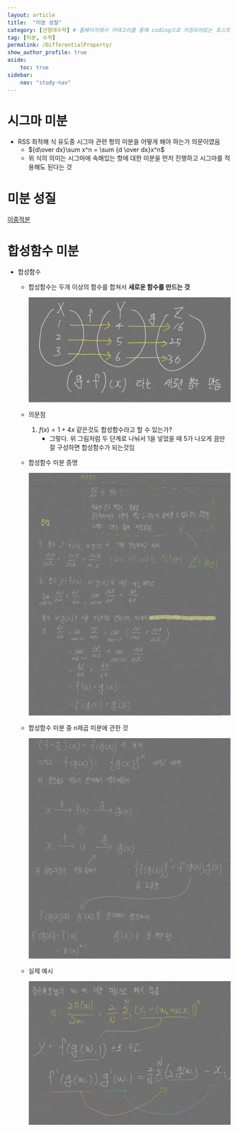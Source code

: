 ```yaml
---
layout: article
title:  "미분 성질"
category: [선형대수학] # 홈페이지에서 카테고리를 통해 coding으로 지정되어있는 포스트들을 한번에 볼 수 있다
tag: [미분, 수학]
permalink: /DifferentialProperty/
show_author_profile: true
aside:
    toc: true
sidebar:
    nav: "study-nav"
---
```


# 시그마 미분
- RSS 최적해 식 유도중 시그마 관련 항의 미분을 어떻게 해야 하는가 의문이였음
  - ${d\over dx}\sum x^n = \sum {d \over dx}x^n$
  - 위 식의 의미는 시그마에 속해있는 항에 대한 미분을 먼저 진행하고 시그마를 적용해도 된다는 것

# 미분 성질

[이중적분](https://www.notion.so/fc6dd1271b9f47e68f32cbbd55d47ddc)

# 합성함수 미분

- 합성함수
    - 합성함수는 두개 이상의 함수를 합쳐서 **새로운 함수를 만드는 것**
        
        ![](/images/2022-01-16-16-16-03.png)
        
    - 의문점
        1. $f(x) = 1 + 4x$ 같은것도 합성함수라고 할 수 있는가?
            - 그렇다. 위 그림처럼 두 단계로 나눠서 1을 넣었을 때 5가 나오게 끔만 잘 구성하면 합성함수가 되는것임
    - 합성함수 미분 증명
        
        ![](/images/2022-01-16-16-16-12.png)
        
    - 합성함수 미분 중 n제곱 미분에 관한 것
        
        ![](/images/2022-01-16-16-16-19.png)
        
    - 실제 예시
        
        ![](/images/2022-01-16-16-16-28.png)
